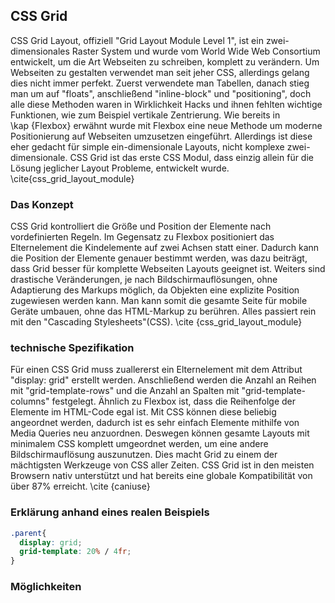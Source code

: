 ## CSS Grid

[Kommentar]: # (CSS Grid, offiziell "Grid Layout Module Level 1", ist eine Technik um zwei-dimensionale Layouts in Form eines Rasters umzusetzen. Dieses Modul ist speziell für anpassungsfähige grafische Benutzeroberflächen optimiert worden. Außerdem erlaubt Grid gravierende Veränderungen des Layouts, ohne das sich diese auch im Markup wiederspiegeln müssen. Dies ist durch die explizite Positionierung der Elemente möglich. Außerdem kann der Autor die Seite mithilfe von Media Queries, in Kombination mit den Attributen des Grid Containers, an Veränderungen des Gerät Formfaktors, der Bildschirmausrichtung und Auflösung anpassen, ohne die semantische Struktur der Webseite zu beeinflussen. \cite{css_grid_layout_module})

CSS Grid Layout, offiziell "Grid Layout Module Level 1", ist ein zwei-dimensionales Raster System und wurde vom World Wide Web Consortium entwickelt, um die Art Webseiten zu schreiben, komplett zu verändern. Um Webseiten zu gestalten verwendet man seit jeher CSS, allerdings gelang dies nicht immer perfekt. Zuerst verwendete man Tabellen, danach stieg man um auf "floats", anschließend "inline-block" und "positioning", doch alle diese Methoden waren in Wirklichkeit Hacks und ihnen fehlten wichtige Funktionen, wie zum Beispiel vertikale Zentrierung. Wie bereits in \kap {Flexbox} erwähnt wurde mit Flexbox eine neue Methode um moderne Positionierung auf Webseiten umzusetzen eingeführt. Allerdings ist diese eher gedacht für simple ein-dimensionale Layouts, nicht komplexe zwei-dimensionale. CSS Grid ist das erste CSS Modul, dass einzig allein für die Lösung jeglicher Layout Probleme, entwickelt wurde. \cite{css_grid_layout_module}

### Das Konzept
CSS Grid kontrolliert die Größe und Position der Elemente nach vordefinierten Regeln. Im Gegensatz zu Flexbox positioniert das Elternelement die Kindelemente auf zwei Achsen statt einer. Dadurch kann die Position der Elemente genauer bestimmt werden, was dazu beiträgt, dass Grid besser für komplette Webseiten Layouts geeignet ist. Weiters sind drastische Veränderungen, je nach Bildschirmauflösungen, ohne Adaptierung des Markups möglich, da Objekten eine explizite Position zugewiesen werden kann. Man kann somit die gesamte Seite für mobile Geräte umbauen, ohne das HTML-Markup zu berühren. Alles passiert rein mit den "Cascading Stylesheets"(CSS). \cite {css_grid_layout_module}

### technische Spezifikation
Für einen CSS Grid muss zuallererst ein Elternelement mit dem Attribut "display: grid" erstellt werden. Anschließend werden die Anzahl an Reihen mit "grid-template-rows" und die Anzahl an Spalten mit "grid-template-columns" festgelegt. Ähnlich zu Flexbox ist, dass die Reihenfolge der Elemente im HTML-Code egal ist. Mit CSS können diese beliebig angeordnet werden, dadurch ist es sehr einfach Elemente mithilfe von Media Queries neu anzuordnen. Deswegen können gesamte Layouts mit minimalem CSS komplett umgeordnet werden, um eine andere Bildschirmauflösung auszunutzen. Dies macht Grid zu einem der mächtigsten Werkzeuge von CSS aller Zeiten. 
CSS Grid ist in den meisten Browsern nativ unterstützt und hat bereits eine globale Kompatibilität von über 87% erreicht. \cite {caniuse}

### Erklärung anhand eines realen Beispiels


```css
.parent{
  display: grid;
  grid-template: 20% / 4fr;
}
```


### Möglichkeiten


